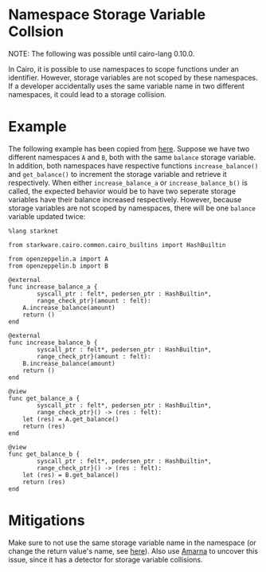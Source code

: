 # Namespace Storage Variable Collsion

NOTE: The following was possible until cairo-lang 0.10.0.

In Cairo, it is possible to use namespaces to scope functions under an identifier. However, storage variables are not scoped by these namespaces. If a developer accidentally uses the same variable name in two different namespaces, it could lead to a storage collision.

# Example

The following example has been copied from [here](https://gist.github.com/koloz193/18cb491167e844e9a28ac69825f68975). Suppose we have two different namespaces `A` and `B`, both with the same `balance` storage variable. In addition, both namespaces have respective functions `increase_balance()` and `get_balance()` to increment the storage variable and retrieve it respectively. When either `increase_balance_a` or `increase_balance_b()` is called, the expected behavior would be to have two seperate storage variables have their balance increased respectively. However, because storage variables are not scoped by namespaces, there will be one `balance` variable updated twice:

```cairo
%lang starknet

from starkware.cairo.common.cairo_builtins import HashBuiltin

from openzeppelin.a import A
from openzeppelin.b import B

@external
func increase_balance_a {
        syscall_ptr : felt*, pedersen_ptr : HashBuiltin*,
        range_check_ptr}(amount : felt):
    A.increase_balance(amount)
    return ()
end

@external
func increase_balance_b {
        syscall_ptr : felt*, pedersen_ptr : HashBuiltin*,
        range_check_ptr}(amount : felt):
    B.increase_balance(amount)
    return ()
end

@view
func get_balance_a {
        syscall_ptr : felt*, pedersen_ptr : HashBuiltin*,
        range_check_ptr}() -> (res : felt):
    let (res) = A.get_balance()
    return (res)
end

@view
func get_balance_b {
        syscall_ptr : felt*, pedersen_ptr : HashBuiltin*,
        range_check_ptr}() -> (res : felt):
    let (res) = B.get_balance()
    return (res)
end
```

# Mitigations

Make sure to not use the same storage variable name in the namespace (or change the return value's name, see [here](https://github.com/crytic/amarna/issues/10)). Also use [Amarna](https://github.com/crytic/amarna) to uncover this issue, since it has a detector for storage variable collisions.
